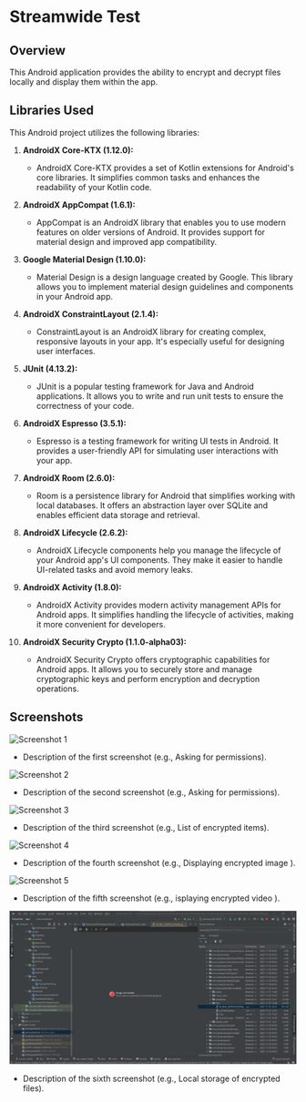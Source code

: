 # Streamwide Test

## Overview

This Android application provides the ability to encrypt and decrypt files locally and display them within the app.

## Libraries Used

This Android project utilizes the following libraries:

1. **AndroidX Core-KTX (1.12.0):**
   - AndroidX Core-KTX provides a set of Kotlin extensions for Android's core libraries. It simplifies common tasks and enhances the readability of your Kotlin code.

2. **AndroidX AppCompat (1.6.1):**
   - AppCompat is an AndroidX library that enables you to use modern features on older versions of Android. It provides support for material design and improved app compatibility.

3. **Google Material Design (1.10.0):**
   - Material Design is a design language created by Google. This library allows you to implement material design guidelines and components in your Android app.

4. **AndroidX ConstraintLayout (2.1.4):**
   - ConstraintLayout is an AndroidX library for creating complex, responsive layouts in your app. It's especially useful for designing user interfaces.

5. **JUnit (4.13.2):**
   - JUnit is a popular testing framework for Java and Android applications. It allows you to write and run unit tests to ensure the correctness of your code.

6. **AndroidX Espresso (3.5.1):**
   - Espresso is a testing framework for writing UI tests in Android. It provides a user-friendly API for simulating user interactions with your app.

7. **AndroidX Room (2.6.0):**
   - Room is a persistence library for Android that simplifies working with local databases. It offers an abstraction layer over SQLite and enables efficient data storage and retrieval.

8. **AndroidX Lifecycle (2.6.2):**
   - AndroidX Lifecycle components help you manage the lifecycle of your Android app's UI components. They make it easier to handle UI-related tasks and avoid memory leaks.

9. **AndroidX Activity (1.8.0):**
   - AndroidX Activity provides modern activity management APIs for Android apps. It simplifies handling the lifecycle of activities, making it more convenient for developers.

10. **AndroidX Security Crypto (1.1.0-alpha03):**
    - AndroidX Security Crypto offers cryptographic capabilities for Android apps. It allows you to securely store and manage cryptographic keys and perform encryption and decryption operations.

## Screenshots

![Screenshot 1](/screenshots/1.png)
- Description of the first screenshot (e.g., Asking for permissions).

![Screenshot 2](/screenshots/2.png)
- Description of the second screenshot (e.g., Asking for permissions).

![Screenshot 3](/screenshots/3.png)
- Description of the third screenshot (e.g., List of encrypted items).

![Screenshot 4](/screenshots/4.png)
- Description of the fourth screenshot (e.g., Displaying encrypted image ).

![Screenshot 5](/screenshots/5.png)
- Description of the fifth screenshot (e.g., isplaying encrypted video ).

![Screenshot 6](/screenshots/6.png)
- Description of the sixth screenshot (e.g., Local storage of encrypted files).


